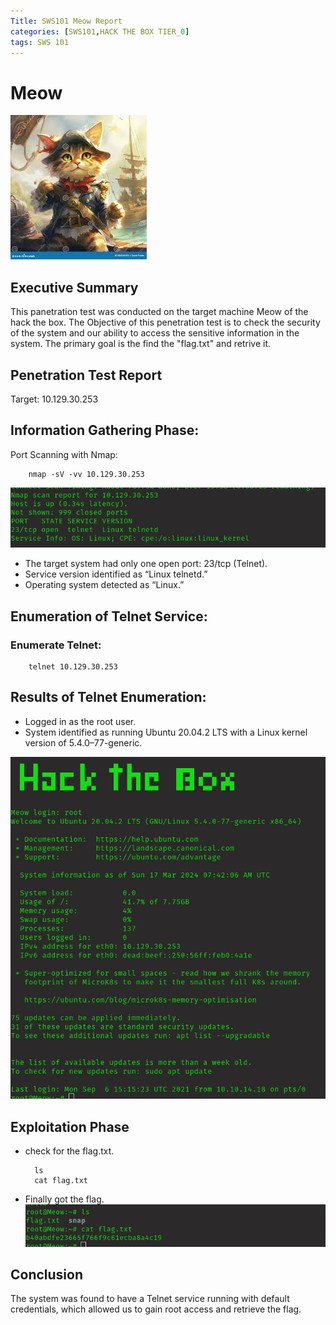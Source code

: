 ```yaml
---
Title: SWS101 Meow Report
categories: [SWS101,HACK THE BOX TIER_0]
tags: SWS 101
---
```

# Meow
![meow](../assets/img/moew.jpeg)

## Executive Summary
This panetration test was conducted on the target machine Meow of the hack the box. The Objective of this penetration test is to check the security of the system and our ability to access the sensitive information in the system. The primary goal is the find the "flag.txt" and retrive it.
 
## Penetration Test Report
Target: 10.129.30.253

## Information Gathering Phase:
Port Scanning with Nmap:

        nmap -sV -vv 10.129.30.253

![nmapmeow](../assets/img/nmapmeow.png)

*  The target system had only one open port: 23/tcp (Telnet).
* Service version identified as “Linux telnetd.”
* Operating system detected as “Linux.”

## Enumeration of Telnet Service:
### Enumerate Telnet:

        telnet 10.129.30.253


## Results of Telnet Enumeration:
* Logged in as the root user.
* System identified as running Ubuntu 20.04.2 LTS with a Linux kernel version of 5.4.0–77-generic.

![meow login](../assets/img/meow_login.png)

## Exploitation Phase
* check for the flag.txt.

        ls
        cat flag.txt

* Finally got the flag.
![get flag](../assets/img/meowflag.png)

## Conclusion
The system was found to have a Telnet service running with default credentials, which allowed us to gain root access and retrieve the flag.


